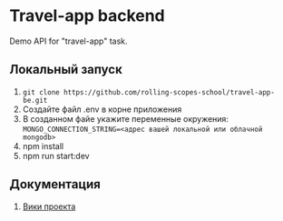 # Travel-app backend

Demo API for "travel-app" task.

## Локальный запуск

1. ```git clone https://github.com/rolling-scopes-school/travel-app-be.git```
2. Создайте файл .env в корне приложения
3. В созданном файе укажите переменные окружения:  
```MONGO_CONNECTION_STRING=<адрес вашей локальной или облачной mongodb>```
4. npm install
5. npm run start:dev


## Документация

1. [Вики проекта](https://github.com/rolling-scopes-school/travel-app-be/wiki)
